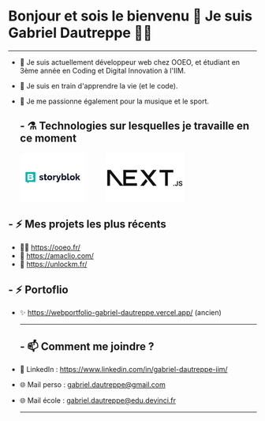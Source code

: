 <div>


  
  # Bonjour et sois le bienvenu 👋 Je suis Gabriel Dautreppe 🧑‍💻

  ---
  
</div>

- 🔭 Je suis actuellement développeur web chez OOEO, et étudiant en 3ème année en Coding et Digital Innovation à l'IIM.
- 🌱 Je suis en train d'apprendre la vie (et le code).
- 💚 Je me passionne également pour la musique et le sport.

  ## - ⚗️ Technologies sur lesquelles je travaille en ce moment
  <div style="display:flex;">
    <img src="images/storyblok.webp" style="height:100px; margin-right:40px;">
    <img src="images/nextjs.jpg" style="height:100px;">
  </div>



## - :zap: Mes projets les plus récents
- 🧑‍💻 https://ooeo.fr/
- 📱 https://amaclio.com/
- 💚 https://unlockm.fr/

## - :zap: Portoflio
- ✨ https://webportfolio-gabriel-dautreppe.vercel.app/ (ancien)

  <div>

  ---
  
   ## - 📫 Comment me joindre ?
- 👔 LinkedIn : https://www.linkedin.com/in/gabriel-dautreppe-iim/
- 🌐 Mail perso : gabriel.dautreppe@gmail.com
- 🌐 Mail école : gabriel.dautreppe@edu.devinci.fr

  ---
  
</div>
